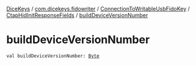 [DiceKeys](../../../index.md) / [com.dicekeys.fidowriter](../../index.md) / [ConnectionToWritableUsbFidoKey](../index.md) / [CtapHidInitResponseFields](index.md) / [buildDeviceVersionNumber](./build-device-version-number.md)

# buildDeviceVersionNumber

`val buildDeviceVersionNumber: `[`Byte`](https://kotlinlang.org/api/latest/jvm/stdlib/kotlin/-byte/index.html)